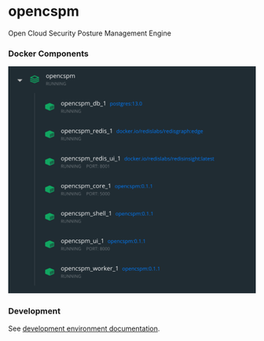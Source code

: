 # opencspm
Open Cloud Security Posture Management Engine

### Docker Components

![Docker Dashboard](./site/img/docker-dashboard.png)



### Development

See [development environment documentation](development.md).
